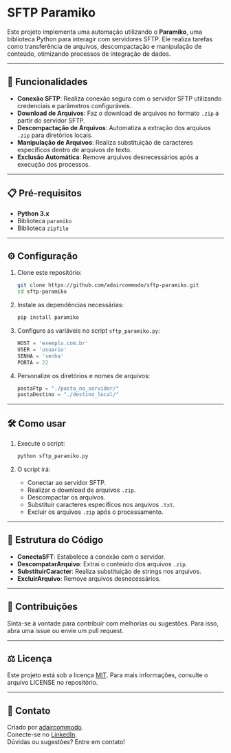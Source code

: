 # SFTP Paramiko

Este projeto implementa uma automação utilizando o **Paramiko**, uma biblioteca Python para interagir com servidores SFTP. Ele realiza tarefas como transferência de arquivos, descompactação e manipulação de conteúdo, otimizando processos de integração de dados.

---

## 🚀 Funcionalidades

- **Conexão SFTP**: Realiza conexão segura com o servidor SFTP utilizando credenciais e parâmetros configuráveis.
- **Download de Arquivos**: Faz o download de arquivos no formato `.zip` a partir do servidor SFTP.
- **Descompactação de Arquivos**: Automatiza a extração dos arquivos `.zip` para diretórios locais.
- **Manipulação de Arquivos**: Realiza substituição de caracteres específicos dentro de arquivos de texto.
- **Exclusão Automática**: Remove arquivos desnecessários após a execução dos processos.

---

## 📋 Pré-requisitos

- **Python 3.x**
- Biblioteca `paramiko`
- Biblioteca `zipfile`

---

## ⚙️ Configuração

1. Clone este repositório:
   ```bash
   git clone https://github.com/adaircommodo/sftp-paramiko.git
   cd sftp-paramiko
   ```

2. Instale as dependências necessárias:
   ```bash
   pip install paramiko
   ```

3. Configure as variáveis no script `sftp_paramiko.py`:
   ```python
   HOST = 'exemplo.com.br'
   USER = 'usuario'
   SENHA = 'senha'
   PORTA = 22
   ```

4. Personalize os diretórios e nomes de arquivos:
   ```python
   pastaFtp = "./pasta_no_servidor/"
   pastaDestino = "./destino_local/"
   ```

---

## 🛠️ Como usar

1. Execute o script:
   ```bash
   python sftp_paramiko.py
   ```

2. O script irá:
   - Conectar ao servidor SFTP.
   - Realizar o download de arquivos `.zip`.
   - Descompactar os arquivos.
   - Substituir caracteres específicos nos arquivos `.txt`.
   - Excluir os arquivos `.zip` após o processamento.

---

## 📄 Estrutura do Código

- **ConectaSFT**: Estabelece a conexão com o servidor.
- **DescompatarArquivo**: Extrai o conteúdo dos arquivos `.zip`.
- **SubstituirCaracter**: Realiza substituição de strings nos arquivos.
- **ExcluirArquivo**: Remove arquivos desnecessários.

---

## 📝 Contribuições

Sinta-se à vontade para contribuir com melhorias ou sugestões. Para isso, abra uma issue ou envie um pull request.

---

## ⚖️ Licença

Este projeto está sob a licença [MIT](https://opensource.org/licenses/MIT). Para mais informações, consulte o arquivo LICENSE no repositório.

---

## 📧 Contato

Criado por [adaircommodo](https://github.com/adaircommodo).  
Conecte-se no [LinkedIn](https://www.linkedin.com/in/adaircommodo/).  
Dúvidas ou sugestões? Entre em contato!
